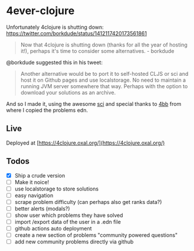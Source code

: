 # 4ever-clojure

Unfortunately 4clojure is shutting down: https://twitter.com/borkdude/status/1412117420173561861

> Now that 4clojure is shutting down (thanks for all the year of hosting it!),
> perhaps it's time to consider some alternatives. - borkdude

@borkdude suggested this in his tweet:

> Another alternative would be to port it to self-hosted CLJS or sci and host it
> on Github pages and use localstorage. No need to maintain a running JVM server
> somewhere that way. Perhaps with the option to download your solutions as an
> archive.

And so I made it, using the awesome [sci](https://github.com/borkdude/sci) and special thanks to [4bb](https://github.com/porkostomus/4bb) from where I copied the problems edn.

## Live

Deployed at [https://4clojure.oxal.org/](https://4clojure.oxal.org/)

## Todos

- [x] Ship a crude version
- [ ] Make it noice!
- [ ] use localstorage to store solutions
- [ ] easy navigation
- [ ] scrape problem difficulty (can perhaps also get ranks data?)
- [ ] better alerts (modals?)
- [ ] show user which problems they have solved
- [ ] import /export data of the user in a .edn file
- [ ] github actions auto deployment
- [ ] create a new section of problems "community powered questions"
- [ ] add new community problems directly via github
